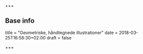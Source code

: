 +++

## Base info
title = "Geometriske, håndtegnede illustrationer"
date = 2018-03-25T16:58:30+02:00
draft = false

+++
